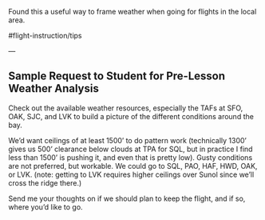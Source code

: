 Found this a useful way to frame weather when going for flights in the local area.

#flight-instruction/tips

—

## Sample Request to Student for Pre-Lesson Weather Analysis

Check out the available weather resources, especially the TAFs at SFO, OAK, SJC, and LVK to build a picture of the different conditions around the bay.

We’d want ceilings of at least 1500’ to do pattern work (technically 1300’ gives us 500’ clearance below clouds at TPA for SQL, but in practice I find less than 1500’ is pushing it, and even that is pretty low). Gusty conditions are not preferred, but workable. We could go to SQL, PAO, HAF, HWD, OAK, or LVK. (note: getting to LVK requires higher ceilings over Sunol since we’ll cross the ridge there.)

Send me your thoughts on if we should plan to keep the flight, and if so, where you’d like to go.
